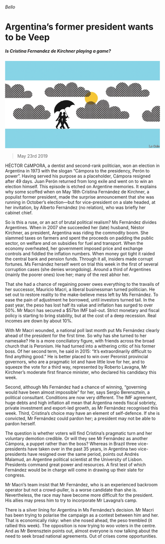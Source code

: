###### Bello

# Argentina’s former president wants to be Veep 

##### Is Cristina Fernandez de Kirchner playing a game? 

![image](images/20190525_AMD001_0.jpg) 

> May 23rd 2019 

HÉCTOR CáMPORA, a dentist and second-rank politician, won an election in Argentina in 1973 with the slogan “Cámpora to the presidency, Perón to power”. Having served his purpose as a placeholder, Cámpora resigned after 49 days. Juan Perón returned from long exile and went on to win an election himself. This episode is etched on Argentine memories. It explains why some scoffed when on May 18th Cristina Fernández de Kirchner, a populist former president, made the surprise announcement that she was running in October’s election—but for vice-president on a slate headed, at her invitation, by Alberto Fernández (no relation), who was briefly her cabinet chief. 

So is this a ruse, or an act of brutal political realism? Ms Fernández divides Argentines. When in 2007 she succeeded her (late) husband, Néstor Kirchner, as president, Argentina was riding the commodity boom. She slammed taxes on farmers and spent the proceeds on padding the public sector, on welfare and on subsidies for fuel and transport. When the economy overheated, her government imposed price and exchange controls and fiddled the inflation numbers. When money got tight it raided the central bank and pension funds. Through it all, insiders made corrupt fortunes. Ms Fernández herself went on trial this week in the first of several corruption cases (she denies wrongdoing). Around a third of Argentines (mainly the poorer ones) love her; many of the rest abhor her. 

That she had a chance of regaining power owes everything to the travails of her successor, Mauricio Macri, a liberal businessman turned politician. He set out to restore reality to the make-believe mess left by Ms Fernández. To ease the pain of adjustment he borrowed, until investors turned tail. In the past year, the peso has lost half its value and inflation has surged to over 50%. Mr Macri has secured a $57bn IMF bail-out. Strict monetary and fiscal policy is starting to bring stability, but at the cost of a deep recession. Real incomes are down by about 10%. 

With Mr Macri wounded, a national poll last month put Ms Fernández clearly ahead of the president for the first time. So why has she turned to her namesake? He is a more conciliatory figure, with friends across the broad church that is Peronism. He had turned into a withering critic of his former boss. Of her second term, he said in 2015: “It’s extraordinarily difficult to find anything good.” He is better placed to win over Peronist provincial governors, who are a pragmatic lot and have little love for her, and to squeeze the vote for a third way, represented by Roberto Lavagna, Mr Kirchner’s moderate first finance minister, who declared his candidacy this week. 

Second, although Ms Fernández had a chance of winning, “governing would have been almost impossible” for her, says Sergio Berensztein, a political consultant. Conditions are now very different. The IMF agreement, huge debts and high inflation all mean that Argentina needs fiscal sobriety, private investment and export-led growth, as Mr Fernández recognised this week. Third, Cristina’s choice may have an element of self-defence. If she is convicted, Mr Fernández could pardon her; a president may not be able to pardon herself. 

The question is whether voters will find Cristina’s pragmatic turn and her voluntary demotion credible. Or will they see Mr Fernández as another Cámpora, a puppet rather than the boss? Whereas in Brazil three vice-presidents have taken over in the past 35 years, in Argentina two vice-presidents have resigned over the same period, points out Andrés Malamud, an Argentine political scientist at the University of Lisbon. Presidents command great power and resources. A first test of which Fernández would be in charge will come in drawing up their slate for congress. 

Mr Macri’s team insist that Mr Fernández, who is an experienced backroom operator but not a crowd-puller, is a worse candidate than she is. Nevertheless, the race may have become more difficult for the president. His allies may press him to try to incorporate Mr Lavagna’s camp. 

There is a silver lining for Argentina in Ms Fernández’s decision. Mr Macri has been trying to polarise the campaign as a contest between him and her. That is economically risky: when she nosed ahead, the peso trembled (it rallied this week). The opposition is now trying to woo voters in the centre. And as Mr Berensztein points out, almost everyone is now talking about the need to seek broad national agreements. Out of crises come opportunities. 

